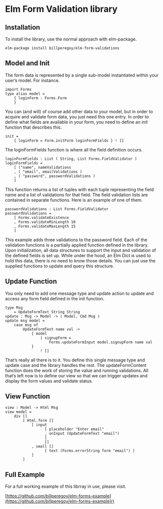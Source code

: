 # Elm Form Validation library

## Installation
To install the library, use the normal approach with elm-package.

```
elm-package install billperegoy/elm-form-validations
```

## Model and Init
The form data is represented by a single sub-model instantiated within your user’s model. For instance.

```
import Forms
type alias model =
    { loginForm : Forms.Form
    }
```

You can (and will) of course add other data to your model, but in order to acquire and validate form data, you just need this one entry.
In order to define what fields are available in your form, you need to define an init function that describes this.

```
init =
    { loginForm = Form.initForm loginFormFields } ! []
```

The loginFormFields function is where all the field definition occurs. 

```
loginFormFields : List ( String, List Forms.FieldValidator )
loginFormFields =
    [ ("name", nameValidations
    , ( "email", emailValidations )
    , ( "password", passwordValidations )
    ]
```

This function returns a list of tuples with each tuple representing the field name and a list of validations for that field. The field validation lists are contained in separate functions. Here is an example of one of them.

```
passwordValidations : List Forms.FieldValidator
passwordValidations =
    [ Forms.validateExistence
    , Forms.validateMinLength 10
    , Forms.validateMaxLength 15
    ]
```

This example adds three validations to the password field. Each of the validation functions is a partially applied function defined in the library.
Upon initialization, all data structures to support the input and validation of the defined fields is set up. While under the hood, an Elm Dict is used to hold this data, there is no need to know those details. You can just use the supplied functions to update and query this structure.
## Update Function
You only need to add one message type and update action to update and access any form field defined in the init function.

```
type Msg
    = UpdateFormText String String
update : Msg -> Model -> ( Model, Cmd Msg )
update msg model =
    case msg of
        UpdateFormText name val ->
            { model
                | signupForm =
                    Forms.updateFormInput model.signupForm name val
            }
                ! []
```

That’s really all there is to it. You define this single message type and update case and the library handles the rest. The updateFormContent function does the work of storing the value and running validations. All that’s left now is to define our view so that we can trigger updates and display the form values and validate status.

## View Function

```
view : Model -> Html Msg
view model =
    div []
        [ Html.form []
            [ input
                  [ placeholder "Enter email"
                  , onInput (UpdateFormText "email")
                  ]
                  []
            , small []
                  [ text (Forms.errorString form "email") ]
            ]
        ]
```

## Full Example
For a full working example of this librray in use, please visit.

[https://github.com/billperegoy/elm-forms-example](https://github.com/billperegoy/elm-forms-example]r)



